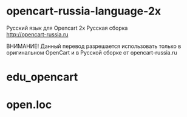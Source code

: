 # opencart-russia-language-2x
Русский язык для Opencart 2x Русская сборка  
http://opencart-russia.ru

ВНИМАНИЕ! 
Данный перевод разрешается использовать только в оригинальном OpenСart и в Русской сборке от opencart-russia.ru

# edu_opencart
# open.loc
